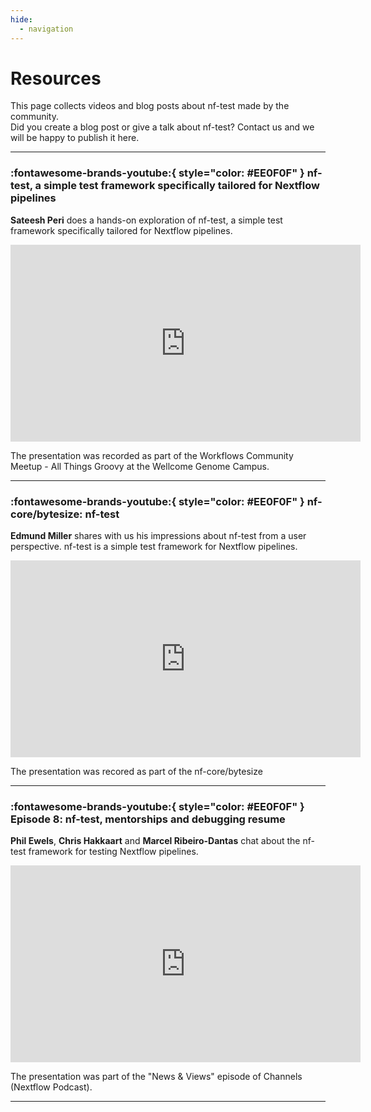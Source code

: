 ```yaml
---
hide:
  - navigation
---
```


# Resources

This page collects videos and blog posts about nf-test made by the community.<br/> Did you create a blog post or give a talk about nf-test? Contact us and we will be happy to publish it here.

---

### :fontawesome-brands-youtube:{ style="color: #EE0F0F" } nf-test, a simple test framework specifically tailored for Nextflow pipelines

**Sateesh Peri** does a hands-on exploration of nf-test, a simple test framework specifically tailored for Nextflow pipelines.

<iframe width="560" height="315" src="https://www.youtube.com/embed/p8wFyMhmCsg" title="YouTube video player" frameborder="0" allow="accelerometer; autoplay; clipboard-write; encrypted-media; gyroscope; picture-in-picture; web-share" allowfullscreen></iframe>

The presentation was recorded as part of the Workflows Community Meetup - All Things Groovy at the Wellcome Genome Campus.

---

### :fontawesome-brands-youtube:{ style="color: #EE0F0F" } nf-core/bytesize: nf-test

**Edmund Miller** shares with us his impressions about nf-test from a user perspective. nf-test is a simple test framework for Nextflow pipelines.

<iframe width="560" height="315" src="https://www.youtube.com/embed/K9B7JRkMpQ4" title="YouTube video player" frameborder="0" allow="accelerometer; autoplay; clipboard-write; encrypted-media; gyroscope; picture-in-picture; web-share" allowfullscreen></iframe>

The presentation was recored as part of the nf-core/bytesize 

---

### :fontawesome-brands-youtube:{ style="color: #EE0F0F" } Episode 8: nf-test, mentorships and debugging resume

**Phil Ewels**, **Chris Hakkaart** and **Marcel Ribeiro-Dantas** chat about the nf-test framework for testing Nextflow pipelines.

<iframe width="560" height="315" src="https://www.youtube.com/embed/2EPkwlHIQQE" title="YouTube video player" frameborder="0" allow="accelerometer; autoplay; clipboard-write; encrypted-media; gyroscope; picture-in-picture; web-share" allowfullscreen></iframe>

The presentation was part of the "News & Views" episode of Channels (Nextflow Podcast).

---